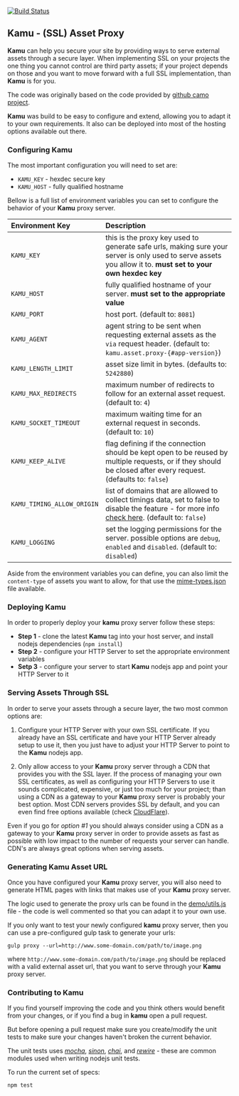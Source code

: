 [![Build Status](https://travis-ci.org/marcos-abreu/kamu.svg?branch=master)](https://travis-ci.org/marcos-abreu/kamu)

## Kamu - (SSL) Asset Proxy

**Kamu** can help you secure your site by providing ways to serve external assets through a secure layer. When implementing SSL on your projects the one thing you cannot control are third party assets; if your project depends on those and you want to move forward with a full SSL implementation, than **Kamu** is for you.

The code was originally based on the code provided by [github camo project](https://github.com/atmos/camo).

**Kamu** was build to be easy to configure and extend, allowing you to adapt it to your own requirements. It also can be deployed into most of the hosting options available out there.

### Configuring Kamu

The most important configuration you will need to set are:
  - `KAMU_KEY`  - hexdec secure key
  - `KAMU_HOST` - fully qualified hostname

Bellow is a full list of environment variables you can set to configure the behavior of your **Kamu** proxy server.

| Environment Key           | Description |
| :------------------------ | :---------- |
| `KAMU_KEY`                 | this is the proxy key used to generate safe urls, making sure your server is only used to serve assets you allow it to. **must set to your own hexdec key** |
| `KAMU_HOST`                | fully qualified hostname of your server. **must set to the appropriate value** |
| `KAMU_PORT`                | host port. (default to: `8081`) |
| `KAMU_AGENT`               | agent string to be sent when requesting external assets as the `via` request header. (default to: `kamu.asset.proxy-{#app-version}`) |
| `KAMU_LENGTH_LIMIT`        | asset size limit in bytes. (defaults to: `5242880`) |
| `KAMU_MAX_REDIRECTS`       | maximum number of redirects to follow for an external asset request. (default to: `4`) |
| `KAMU_SOCKET_TIMEOUT`      | maximum waiting time for an external request in seconds. (default to: `10`) |
| `KAMU_KEEP_ALIVE`          | flag defining if the connection should be kept open to be reused by multiple requests, or if they should be closed after every request. (defaults to: `false`) |
| `KAMU_TIMING_ALLOW_ORIGIN` | list of domains that are allowed to collect timings data, set to false to disable the feature - for more info [check here](). (default to: `false`) |
| `KAMU_LOGGING`             | set the logging permissions for the server. possible options are `debug`, `enabled` and `disabled`. (default to: `disabled`) |

Aside from the environment variables you can define, you can also limit the `content-type` of assets you want to allow, for that use the [mime-types.json](mime-types.json) file available.

### Deploying Kamu

In order to properly deploy your **kamu** proxy server follow these steps:

* **Step 1** - clone the latest **Kamu** tag into your host server, and install nodejs dependencies (`npm install`)
* **Step 2** - configure your HTTP Server to set the appropriate environment variables
* **Setp 3** - configure your server to start **Kamu** nodejs app and point your HTTP Server to it

### Serving Assets Through SSL

In order to serve your assets through a secure layer, the two most common options are:

1. Configure your HTTP Server with your own SSL certificate.
If you already have an SSL certificate and have your HTTP Server already setup to use it, then you just have to adjust your HTTP Server to point to the **Kamu** nodejs app.

2. Only allow access to your **Kamu** proxy server through a CDN that provides you with the SSL layer.
If the process of managing your own SSL certificates, as well as configuring your HTTP Servers to use it sounds complicated, expensive, or just too much for your project; than using a CDN as a gateway to your **Kamu** proxy server is probably your best option. Most CDN servers provides SSL by default, and you can even find free options available (check [CloudFlare](https://www.cloudflare.com)).


Even if you go for *option #1* you should always consider using a CDN as a gateway to your **Kamu** proxy server in order to provide assets as fast as possible with low impact to the number of requests your server can handle. CDN's are always great options when serving assets.

### Generating Kamu Asset URL

Once you have configured your **Kamu** proxy server, you will also need to generate HTML pages with links that makes use of your **Kamu** proxy server.

The logic used to generate the proxy urls can be found in the [demo/utils.js](demo/utils.js) file - the code is well commented so that you can adapt it to your own use.

If you only want to test your newly configured **kamu** proxy server, then you can use a pre-configured gulp task to generate your urls:

```
gulp proxy --url=http://www.some-domain.com/path/to/image.png
```

where `http://www.some-domain.com/path/to/image.png` should be replaced with a valid external asset url, that you want to serve through your **Kamu** proxy server.

### Contributing to Kamu

If you find yourself improving the code and you think others would benefit from your changes, or if you find a bug in **kamu** open a pull request.

But before opening a pull request make sure you create/modify the unit tests to make sure your changes haven't broken the current behavior.

The unit tests uses *[mocha](https://github.com/mochajs/mocha)*, *[sinon](http://sinonjs.org/)*, *[chai](https://github.com/domenic/sinon-chai)*, and *[rewire](https://github.com/jhnns/rewire)* - these are common modules used when writing nodejs unit tests.

To run the current set of specs:

`npm test`

